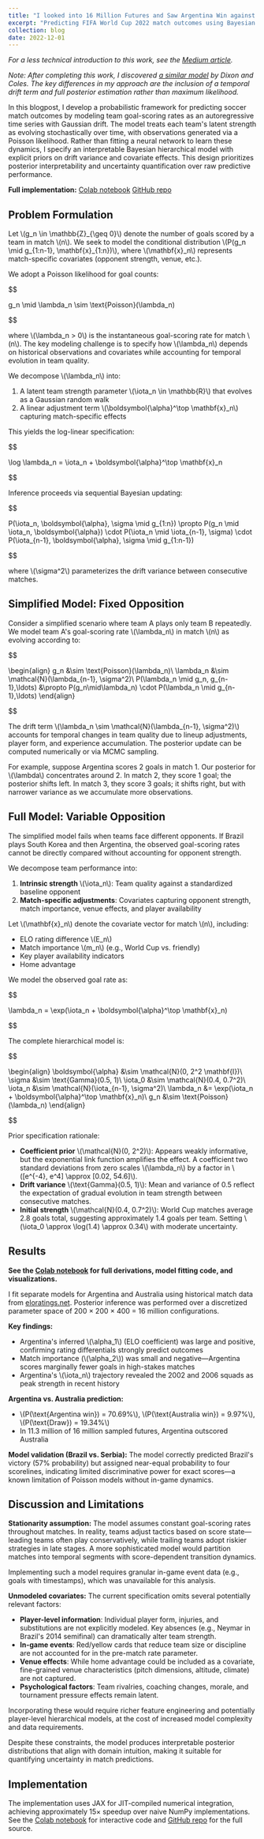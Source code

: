 ```yaml
---
title: "I looked into 16 Million Futures and Saw Argentina Win against Australia in 11 Million of Them"
excerpt: "Predicting FIFA World Cup 2022 match outcomes using Bayesian inference on Poisson processes."
collection: blog
date: 2022-12-01
---
```


*For a less technical introduction to this work, see the [Medium article](https://medium.com/@notadib/i-looked-into-16-million-futures-and-saw-argentina-win-against-australia-in-11-million-of-them-c336574ae574).*

*Note: After completing this work, I discovered [a similar model](https://eightyfivepoints.blogspot.com/2018/05/what-can-we-expect-from-21st-fifa-world.html) by Dixon and Coles. The key differences in my approach are the inclusion of a temporal drift term and full posterior estimation rather than maximum likelihood.*

In this blogpost, I develop a probabilistic framework for predicting soccer match outcomes by modeling team goal-scoring rates as an autoregressive time series with Gaussian drift. The model treats each team's latent strength as evolving stochastically over time, with observations generated via a Poisson likelihood. Rather than fitting a neural network to learn these dynamics, I specify an interpretable Bayesian hierarchical model with explicit priors on drift variance and covariate effects. This design prioritizes posterior interpretability and uncertainty quantification over raw predictive performance.

**Full implementation:** [Colab notebook](https://colab.research.google.com/drive/1b-o\_ACHLYiweYk\_Ynp\_qxcWvZ2Am7-At) [GitHub repo](https://github.com/notadib/soccer-wc-pred)

## Problem Formulation

Let \\(g\_n \in \mathbb{Z}\_{\geq 0}\\) denote the number of goals scored by a team in match \\(n\\). We seek to model the conditional distribution \\(P(g\_n \mid g\_{1:n-1}, \mathbf{x}\_{1:n})\\), where \\(\mathbf{x}\_n\\) represents match-specific covariates (opponent strength, venue, etc.).

We adopt a Poisson likelihood for goal counts:

$$

g_n \mid \lambda_n \sim \text{Poisson}(\lambda_n)

$$

where \\(\lambda\_n > 0\\) is the instantaneous goal-scoring rate for match \\(n\\). The key modeling challenge is to specify how \\(\lambda\_n\\) depends on historical observations and covariates while accounting for temporal evolution in team quality.

We decompose \\(\lambda\_n\\) into:
1. A latent team strength parameter \\(\iota\_n \in \mathbb{R}\\) that evolves as a Gaussian random walk
2. A linear adjustment term \\(\boldsymbol{\alpha}^\top \mathbf{x}\_n\\) capturing match-specific effects

This yields the log-linear specification:

$$

\log \lambda_n = \iota_n + \boldsymbol{\alpha}^\top \mathbf{x}_n

$$

Inference proceeds via sequential Bayesian updating:

$$

P(\iota_n, \boldsymbol{\alpha}, \sigma \mid g_{1:n}) \propto P(g_n \mid \iota_n, \boldsymbol{\alpha}) \cdot P(\iota_n \mid \iota_{n-1}, \sigma) \cdot P(\iota_{n-1}, \boldsymbol{\alpha}, \sigma \mid g_{1:n-1})

$$

where \\(\sigma^2\\) parameterizes the drift variance between consecutive matches.

## Simplified Model: Fixed Opposition

Consider a simplified scenario where team A plays only team B repeatedly. We model team A's goal-scoring rate \\(\lambda\_n\\) in match \\(n\\) as evolving according to:

$$

\begin{align}
g_n &\sim \text{Poisson}(\lambda_n)\\
\lambda_n &\sim \mathcal{N}(\lambda_{n-1}, \sigma^2)\\
P(\lambda_n \mid g_n, g_{n-1},\ldots) &\propto P(g_n\mid\lambda_n) \cdot P(\lambda_n \mid g_{n-1},\ldots)
\end{align}

$$

The drift term \\(\lambda\_n \sim \mathcal{N}(\lambda\_{n-1}, \sigma^2)\\) accounts for temporal changes in team quality due to lineup adjustments, player form, and experience accumulation. The posterior update can be computed numerically or via MCMC sampling.

For example, suppose Argentina scores 2 goals in match 1. Our posterior for \\(\lambda\\) concentrates around 2. In match 2, they score 1 goal; the posterior shifts left. In match 3, they score 3 goals; it shifts right, but with narrower variance as we accumulate more observations.

## Full Model: Variable Opposition

The simplified model fails when teams face different opponents. If Brazil plays South Korea and then Argentina, the observed goal-scoring rates cannot be directly compared without accounting for opponent strength.

We decompose team performance into:
1. **Intrinsic strength** \\(\iota\_n\\): Team quality against a standardized baseline opponent
2. **Match-specific adjustments**: Covariates capturing opponent strength, match importance, venue effects, and player availability

Let \\(\mathbf{x}\_n\\) denote the covariate vector for match \\(n\\), including:
- ELO rating difference \\(E\_n\\)
- Match importance \\(m\_n\\) (e.g., World Cup vs. friendly)
- Key player availability indicators
- Home advantage

We model the observed goal rate as:

$$

\lambda_n = \exp(\iota_n + \boldsymbol{\alpha}^\top \mathbf{x}_n)

$$

The complete hierarchical model is:

$$

\begin{align}
\boldsymbol{\alpha} &\sim \mathcal{N}(0, 2^2 \mathbf{I})\\
\sigma &\sim \text{Gamma}(0.5, 1)\\
\iota_0 &\sim \mathcal{N}(0.4, 0.7^2)\\
\iota_n &\sim \mathcal{N}(\iota_{n-1}, \sigma^2)\\
\lambda_n &= \exp(\iota_n + \boldsymbol{\alpha}^\top \mathbf{x}_n)\\
g_n &\sim \text{Poisson}(\lambda_n)
\end{align}

$$

Prior specification rationale:
- **Coefficient prior** \\(\mathcal{N}(0, 2^2)\\): Appears weakly informative, but the exponential link function amplifies the effect. A coefficient two standard deviations from zero scales \\(\lambda\_n\\) by a factor in \\([e^{-4}, e^4] \approx [0.02, 54.6]\\).
- **Drift variance** \\(\text{Gamma}(0.5, 1)\\): Mean and variance of 0.5 reflect the expectation of gradual evolution in team strength between consecutive matches.
- **Initial strength** \\(\mathcal{N}(0.4, 0.7^2)\\): World Cup matches average 2.8 goals total, suggesting approximately 1.4 goals per team. Setting \\(\iota\_0 \approx \log(1.4) \approx 0.34\\) with moderate uncertainty.

## Results

**See the [Colab notebook](https://colab.research.google.com/drive/1b-o\_ACHLYiweYk\_Ynp\_qxcWvZ2Am7-At) for full derivations, model fitting code, and visualizations.**

I fit separate models for Argentina and Australia using historical match data from [eloratings.net](http://eloratings.net). Posterior inference was performed over a discretized parameter space of 200 × 200 × 400 = 16 million configurations.

**Key findings:**
- Argentina's inferred \\(\alpha\_1\\) (ELO coefficient) was large and positive, confirming rating differentials strongly predict outcomes
- Match importance (\\(\alpha\_2\\)) was small and negative—Argentina scores marginally fewer goals in high-stakes matches
- Argentina's \\(\iota\_n\\) trajectory revealed the 2002 and 2006 squads as peak strength in recent history

**Argentina vs. Australia prediction:**
- \\(P(\text{Argentina win}) = 70.69\%\\), \\(P(\text{Australia win}) = 9.97\%\\), \\(P(\text{Draw}) = 19.34\%\\)
- In 11.3 million of 16 million sampled futures, Argentina outscored Australia

**Model validation (Brazil vs. Serbia):**
The model correctly predicted Brazil's victory (57% probability) but assigned near-equal probability to four scorelines, indicating limited discriminative power for exact scores—a known limitation of Poisson models without in-game dynamics.

## Discussion and Limitations

**Stationarity assumption:** The model assumes constant goal-scoring rates throughout matches. In reality, teams adjust tactics based on score state—leading teams often play conservatively, while trailing teams adopt riskier strategies in late stages. A more sophisticated model would partition matches into temporal segments with score-dependent transition dynamics.

Implementing such a model requires granular in-game event data (e.g., goals with timestamps), which was unavailable for this analysis.

**Unmodeled covariates:** The current specification omits several potentially relevant factors:
- **Player-level information**: Individual player form, injuries, and substitutions are not explicitly modeled. Key absences (e.g., Neymar in Brazil's 2014 semifinal) can dramatically alter team strength.
- **In-game events**: Red/yellow cards that reduce team size or discipline are not accounted for in the pre-match rate parameter.
- **Venue effects**: While home advantage could be included as a covariate, fine-grained venue characteristics (pitch dimensions, altitude, climate) are not captured.
- **Psychological factors**: Team rivalries, coaching changes, morale, and tournament pressure effects remain latent.

Incorporating these would require richer feature engineering and potentially player-level hierarchical models, at the cost of increased model complexity and data requirements.

Despite these constraints, the model produces interpretable posterior distributions that align with domain intuition, making it suitable for quantifying uncertainty in match predictions.

## Implementation

The implementation uses JAX for JIT-compiled numerical integration, achieving approximately 15× speedup over naive NumPy implementations. See the [Colab notebook](https://colab.research.google.com/drive/1b-o\_ACHLYiweYk\_Ynp\_qxcWvZ2Am7-At) for interactive code and [GitHub repo](https://github.com/notadib/soccer-wc-pred) for the full source.
